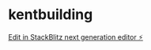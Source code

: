 # kentbuilding

[Edit in StackBlitz next generation editor ⚡️](https://stackblitz.com/~/github.com/mattboostkit/kentbuilding)